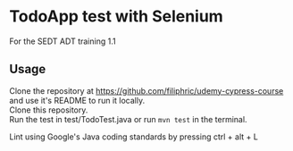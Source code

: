 # TodoApp test with Selenium
For the SEDT ADT training 1.1

## Usage
Clone the repository at https://github.com/filiphric/udemy-cypress-course 
and use it's README to run it locally.  
Clone this repository.  
Run the test in test/TodoTest.java or run `mvn test` in the terminal.  

Lint using Google's Java coding standards by pressing ctrl + alt + L

